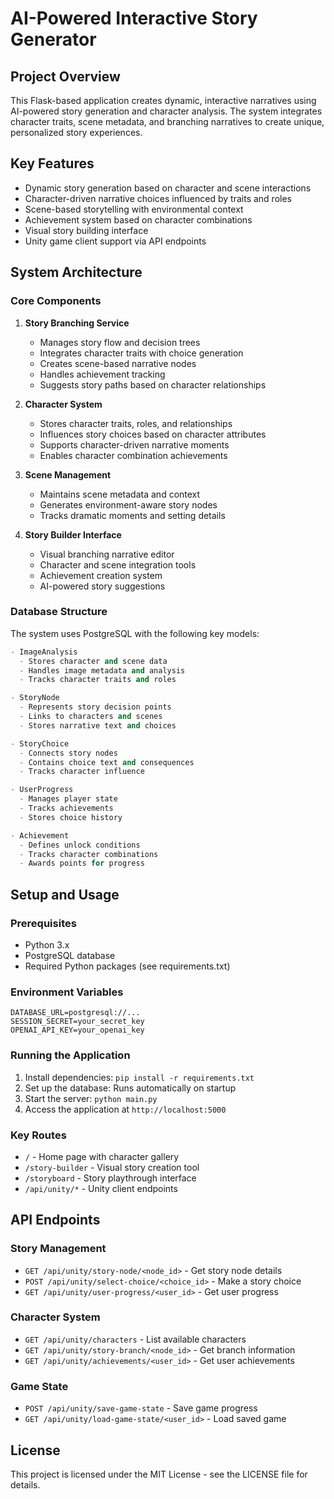 # AI-Powered Interactive Story Generator

## Project Overview
This Flask-based application creates dynamic, interactive narratives using AI-powered story generation and character analysis. The system integrates character traits, scene metadata, and branching narratives to create unique, personalized story experiences.

## Key Features
- Dynamic story generation based on character and scene interactions
- Character-driven narrative choices influenced by traits and roles
- Scene-based storytelling with environmental context
- Achievement system based on character combinations
- Visual story building interface
- Unity game client support via API endpoints

## System Architecture

### Core Components

1. **Story Branching Service**
   - Manages story flow and decision trees
   - Integrates character traits with choice generation
   - Creates scene-based narrative nodes
   - Handles achievement tracking
   - Suggests story paths based on character relationships

2. **Character System**
   - Stores character traits, roles, and relationships
   - Influences story choices based on character attributes
   - Supports character-driven narrative moments
   - Enables character combination achievements

3. **Scene Management**
   - Maintains scene metadata and context
   - Generates environment-aware story nodes
   - Tracks dramatic moments and setting details

4. **Story Builder Interface**
   - Visual branching narrative editor
   - Character and scene integration tools
   - Achievement creation system
   - AI-powered story suggestions

### Database Structure

The system uses PostgreSQL with the following key models:

```python
- ImageAnalysis
  - Stores character and scene data
  - Handles image metadata and analysis
  - Tracks character traits and roles

- StoryNode
  - Represents story decision points
  - Links to characters and scenes
  - Stores narrative text and choices

- StoryChoice
  - Connects story nodes
  - Contains choice text and consequences
  - Tracks character influence

- UserProgress
  - Manages player state
  - Tracks achievements
  - Stores choice history

- Achievement
  - Defines unlock conditions
  - Tracks character combinations
  - Awards points for progress
```

## Setup and Usage

### Prerequisites
- Python 3.x
- PostgreSQL database
- Required Python packages (see requirements.txt)

### Environment Variables
```
DATABASE_URL=postgresql://...
SESSION_SECRET=your_secret_key
OPENAI_API_KEY=your_openai_key
```

### Running the Application
1. Install dependencies: `pip install -r requirements.txt`
2. Set up the database: Runs automatically on startup
3. Start the server: `python main.py`
4. Access the application at `http://localhost:5000`

### Key Routes
- `/` - Home page with character gallery
- `/story-builder` - Visual story creation tool
- `/storyboard` - Story playthrough interface
- `/api/unity/*` - Unity client endpoints

## API Endpoints

### Story Management
- `GET /api/unity/story-node/<node_id>` - Get story node details
- `POST /api/unity/select-choice/<choice_id>` - Make a story choice
- `GET /api/unity/user-progress/<user_id>` - Get user progress

### Character System
- `GET /api/unity/characters` - List available characters
- `GET /api/unity/story-branch/<node_id>` - Get branch information
- `GET /api/unity/achievements/<user_id>` - Get user achievements

### Game State
- `POST /api/unity/save-game-state` - Save game progress
- `GET /api/unity/load-game-state/<user_id>` - Load saved game

## License
This project is licensed under the MIT License - see the LICENSE file for details.
